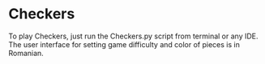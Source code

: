 # Checkers

To play Checkers, just run the Checkers.py script from terminal or any IDE. The user interface for setting game difficulty and color of pieces is in Romanian. 
